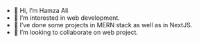 - 👋 Hi, I’m Hamza Ali
- 👀 I’m interested in web development.
- 🌱 I’ve done some projects in MERN stack as well as in NextJS.
- 💞️ I’m looking to collaborate on web project.
<!---
hamza2001-max/hamza2001-max is a ✨ special ✨ repository because its `README.md` (this file) appears on your GitHub profile.
You can click the Preview link to take a look at your changes.
--->
